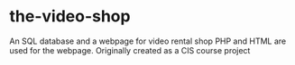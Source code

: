 # the-video-shop
An SQL database and a webpage for video rental shop
PHP and HTML are used for the webpage.
Originally created as a CIS course project 

